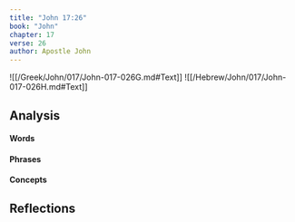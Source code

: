 ```yaml
---
title: "John 17:26"
book: "John"
chapter: 17
verse: 26
author: Apostle John
---
```

![[/Greek/John/017/John-017-026G.md#Text]]
![[/Hebrew/John/017/John-017-026H.md#Text]]

## Analysis

#### Words

#### Phrases

#### Concepts

## Reflections
